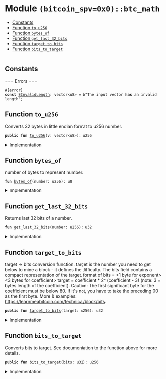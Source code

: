 <a name="(bitcoin_spv=0x0)_btc_math"></a>

# Module `(bitcoin_spv=0x0)::btc_math`

- [Constants](#@Constants_0)
- [Function `to_u256`](<#(bitcoin_spv=0x0)_btc_math_to_u256>)
- [Function `bytes_of`](<#(bitcoin_spv=0x0)_btc_math_bytes_of>)
- [Function `get_last_32_bits`](<#(bitcoin_spv=0x0)_btc_math_get_last_32_bits>)
- [Function `target_to_bits`](<#(bitcoin_spv=0x0)_btc_math_target_to_bits>)
- [Function `bits_to_target`](<#(bitcoin_spv=0x0)_btc_math_bits_to_target>)

<pre><code></code></pre>

<a name="@Constants_0"></a>

## Constants

<a name="(bitcoin_spv=0x0)_btc_math_EInvalidLength"></a>

=== Errors ===

<pre><code>#[error]
<b>const</b> <a href="../bitcoin_spv/btc_math.md#(bitcoin_spv=0x0)_btc_math_EInvalidLength">EInvalidLength</a>: vector&lt;u8&gt; = b"The input vector <b>has</b> an invalid length";
</code></pre>

<a name="(bitcoin_spv=0x0)_btc_math_to_u256"></a>

## Function `to_u256`

Converts 32 bytes in little endian format to u256 number.

<pre><code><b>public</b> <b>fun</b> <a href="../bitcoin_spv/btc_math.md#(bitcoin_spv=0x0)_btc_math_to_u256">to_u256</a>(v: vector&lt;u8&gt;): u256
</code></pre>

<details>
<summary>Implementation</summary>

<pre><code><b>public</b> <b>fun</b> <a href="../bitcoin_spv/btc_math.md#(bitcoin_spv=0x0)_btc_math_to_u256">to_u256</a>(v: vector&lt;u8&gt;): u256 {
    <b>assert</b>!(v.length() == 32, <a href="../bitcoin_spv/btc_math.md#(bitcoin_spv=0x0)_btc_math_EInvalidLength">EInvalidLength</a>);
    <b>let</b> <b>mut</b> ans = 0u256;
    <b>let</b> <b>mut</b> i = 0;
    <b>while</b> (i &lt; 32) {
        ans = ans +  ((v[i] <b>as</b> u256)  &lt;&lt; (i * 8 <b>as</b> u8));
        i = i + 1;
    };
    ans
}
</code></pre>

</details>

<a name="(bitcoin_spv=0x0)_btc_math_bytes_of"></a>

## Function `bytes_of`

number of bytes to represent number.

<pre><code><b>fun</b> <a href="../bitcoin_spv/btc_math.md#(bitcoin_spv=0x0)_btc_math_bytes_of">bytes_of</a>(number: u256): u8
</code></pre>

<details>
<summary>Implementation</summary>

<pre><code><b>fun</b> <a href="../bitcoin_spv/btc_math.md#(bitcoin_spv=0x0)_btc_math_bytes_of">bytes_of</a>(number: u256): u8 {
    <b>let</b> <b>mut</b> b: u8 = 255;
    <b>while</b> (number & (1 &lt;&lt; b) == 0 && b &gt; 0) {
        b = b - 1;
    };
    // Follow logic in bitcoin core
    ((b <b>as</b> u32) / 8 + 1) <b>as</b> u8
}
</code></pre>

</details>

<a name="(bitcoin_spv=0x0)_btc_math_get_last_32_bits"></a>

## Function `get_last_32_bits`

Returns last 32 bits of a number.

<pre><code><b>fun</b> <a href="../bitcoin_spv/btc_math.md#(bitcoin_spv=0x0)_btc_math_get_last_32_bits">get_last_32_bits</a>(number: u256): u32
</code></pre>

<details>
<summary>Implementation</summary>

<pre><code><b>fun</b> <a href="../bitcoin_spv/btc_math.md#(bitcoin_spv=0x0)_btc_math_get_last_32_bits">get_last_32_bits</a>(number: u256): u32 {
    (number & 0xffffffff) <b>as</b> u32
}
</code></pre>

</details>

<a name="(bitcoin_spv=0x0)_btc_math_target_to_bits"></a>

## Function `target_to_bits`

target => bits conversion function.
target is the number you need to get below to mine a block - it defines the difficulty.
The bits field contains a compact representation of the target.
format of bits = <1 byte for exponent><3 bytes for coefficient>
target = coefficient \* 2^ (coefficient - 3) (note: 3 = bytes length of the coefficient).
Caution:
The first significant byte for the coefficient must be below 80. If it's not, you have to take the preceding 00 as the first byte.
More & examples: <https://learnmeabitcoin.com/technical/block/bits>.

<pre><code><b>public</b> <b>fun</b> <a href="../bitcoin_spv/btc_math.md#(bitcoin_spv=0x0)_btc_math_target_to_bits">target_to_bits</a>(target: u256): u32
</code></pre>

<details>
<summary>Implementation</summary>

<pre><code><b>public</b> <b>fun</b> <a href="../bitcoin_spv/btc_math.md#(bitcoin_spv=0x0)_btc_math_target_to_bits">target_to_bits</a>(target: u256): u32 {
    // TODO: Handle case nagative target?
    // I checked bitcoin-code. They did't create any negative target.
    <b>let</b> <b>mut</b> exponent = <a href="../bitcoin_spv/btc_math.md#(bitcoin_spv=0x0)_btc_math_bytes_of">bytes_of</a>(target);
    <b>let</b> <b>mut</b> coefficient;
    <b>if</b> (exponent &lt;= 3) {
        <b>let</b> bits_shift: u8 = 8 * ( 3 - exponent);
        coefficient = <a href="../bitcoin_spv/btc_math.md#(bitcoin_spv=0x0)_btc_math_get_last_32_bits">get_last_32_bits</a>(target) &lt;&lt; bits_shift;
    } <b>else</b> {
        <b>let</b> bits_shift: u8 = 8 * (exponent - 3);
        <b>let</b> bn = target &gt;&gt; bits_shift;
        coefficient = <a href="../bitcoin_spv/btc_math.md#(bitcoin_spv=0x0)_btc_math_get_last_32_bits">get_last_32_bits</a>(bn)
    };
    // handle case target is negative number.
    // 0x00800000 is set then it indicates a negative value
    // and target can be negative
    <b>if</b> (coefficient & 0x00800000 &gt; 0) {
        // we push 00 before coefficet
        coefficient = coefficient &gt;&gt; 8;
        exponent = exponent + 1;
    };
    <b>let</b> compact = coefficient | ((exponent <b>as</b> u32) &lt;&lt; 24);
    // TODO: Check case target is a negative number.
    // However, the target mustn't be a negative number
    compact
}
</code></pre>

</details>

<a name="(bitcoin_spv=0x0)_btc_math_bits_to_target"></a>

## Function `bits_to_target`

Converts bits to target. See documentation to the function above for more details.

<pre><code><b>public</b> <b>fun</b> <a href="../bitcoin_spv/btc_math.md#(bitcoin_spv=0x0)_btc_math_bits_to_target">bits_to_target</a>(bits: u32): u256
</code></pre>

<details>
<summary>Implementation</summary>

<pre><code><b>public</b> <b>fun</b> <a href="../bitcoin_spv/btc_math.md#(bitcoin_spv=0x0)_btc_math_bits_to_target">bits_to_target</a>(bits: u32): u256 {
    <b>let</b> exponent = bits &gt;&gt; 3*8;
    // extract coefficient path or get last 24 bit of `bits`
    <b>let</b> <b>mut</b> target = (bits & 0x007fffff) <b>as</b> u256;
    <b>if</b> (exponent &lt;= 3) {
        <b>let</b> bits_shift = (8 * (3 - exponent)) <b>as</b> u8;
        target = target &gt;&gt; bits_shift;
    } <b>else</b> {
        <b>let</b> bits_shift = (8 * (exponent - 3)) <b>as</b> u8;
        target = target &lt;&lt; bits_shift;
    };
    target
}
</code></pre>

</details>
